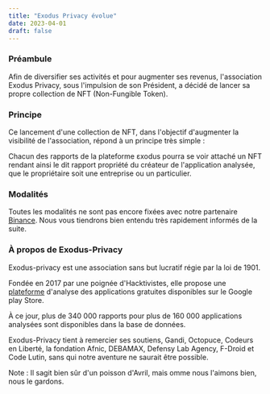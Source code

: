 ```yaml
---
title: "Exodus Privacy évolue"
date: 2023-04-01
draft: false
---
```


### Préambule

Afin de diversifier ses activités et pour augmenter ses revenus, l'association Exodus Privacy, sous l'impulsion de son Président, a décidé de lancer sa propre collection de NFT (Non-Fungible Token).

### Principe

Ce lancement d'une collection de NFT, dans l'objectif d'augmenter la visibilité de l'association, répond à un principe très simple :

Chacun des rapports de la plateforme εxodus pourra se voir attaché un NFT rendant ainsi le dit rapport propriété du créateur de l'application analysée, que le propriétaire soit une entreprise ou un particulier.

### Modalités

Toutes les modalités ne sont pas encore fixées avec notre partenaire [Binance](https://www.binance.com/en/nft/home). Nous vous tiendrons bien entendu très rapidement informés de la suite.

### À propos de Exodus-Privacy

Exodus-privacy est une association sans but lucratif régie par la loi de 1901.

Fondée en 2017 par une poignée d'Hacktivistes, elle propose une [plateforme](https://reports.exodus-privacy.eu.org) d'analyse des applications gratuites disponibles sur le Google play Store.

À ce jour, plus de 340 000 rapports pour plus de 160 000 applications analysées sont disponibles dans la base de données.

Exodus-Privacy tient à remercier ses soutiens, Gandi, Octopuce, Codeurs en Liberté, la fondation Afnic, DEBAMAX, Defensy Lab Agency, F-Droid et Code Lutin, sans qui notre aventure ne saurait être possible.


Note : Il sagit bien sûr d'un poisson d'Avril, mais omme nous l'aimons bien, nous le gardons.
